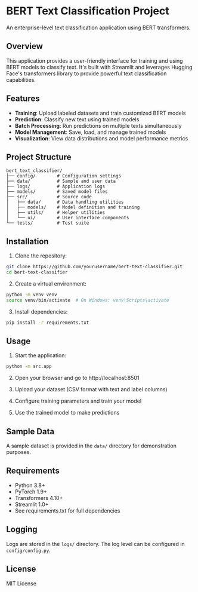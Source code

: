 # BERT Text Classification Project

An enterprise-level text classification application using BERT transformers.

## Overview

This application provides a user-friendly interface for training and using BERT models to classify text. It's built with Streamlit and leverages Hugging Face's transformers library to provide powerful text classification capabilities.

## Features

- **Training**: Upload labeled datasets and train customized BERT models
- **Prediction**: Classify new text using trained models
- **Batch Processing**: Run predictions on multiple texts simultaneously
- **Model Management**: Save, load, and manage trained models
- **Visualization**: View data distributions and model performance metrics

## Project Structure

```
bert_text_classifier/
├── config/        # Configuration settings
├── data/          # Sample and user data
├── logs/          # Application logs
├── models/        # Saved model files
├── src/           # Source code
│   ├── data/      # Data handling utilities
│   ├── models/    # Model definition and training
│   ├── utils/     # Helper utilities
│   └── ui/        # User interface components
└── tests/         # Test suite
```

## Installation

1. Clone the repository:
```bash
git clone https://github.com/yourusername/bert-text-classifier.git
cd bert-text-classifier
```

2. Create a virtual environment:
```bash
python -m venv venv
source venv/bin/activate  # On Windows: venv\Scripts\activate
```

3. Install dependencies:
```bash
pip install -r requirements.txt
```

## Usage

1. Start the application:
```bash
python -m src.app
```

2. Open your browser and go to http://localhost:8501

3. Upload your dataset (CSV format with text and label columns)

4. Configure training parameters and train your model

5. Use the trained model to make predictions

## Sample Data

A sample dataset is provided in the `data/` directory for demonstration purposes.

## Requirements

- Python 3.8+
- PyTorch 1.9+
- Transformers 4.10+
- Streamlit 1.0+
- See requirements.txt for full dependencies

## Logging

Logs are stored in the `logs/` directory. The log level can be configured in `config/config.py`.

## License

MIT License